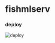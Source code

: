# fishmlserv

### deploy
![deploy](https://github.com/user-attachments/assets/aa0556f8-1873-4adc-af03-69b0a1a69eb4)
